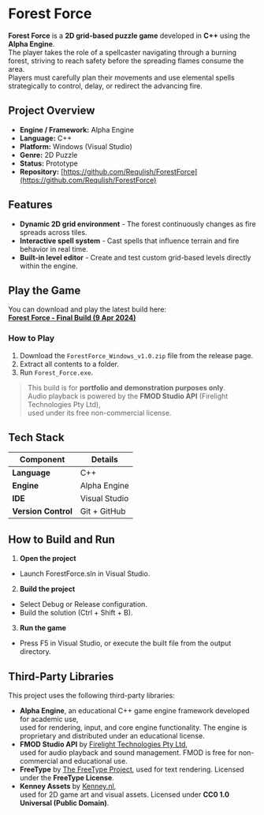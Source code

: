 # Forest Force

**Forest Force** is a **2D grid-based puzzle game** developed in **C++** using the **Alpha Engine**.  
The player takes the role of a spellcaster navigating through a burning forest, striving to reach safety before the spreading flames consume the area.  
Players must carefully plan their movements and use elemental spells strategically to control, delay, or redirect the advancing fire.

## Project Overview
- **Engine / Framework:** Alpha Engine
- **Language:** C++
- **Platform:** Windows (Visual Studio)
- **Genre:** 2D Puzzle
- **Status:** Prototype
- **Repository:** [https://github.com/Requlish/ForestForce](https://github.com/Requlish/ForestForce)

## Features
- **Dynamic 2D grid environment** - The forest continuously changes as fire spreads across tiles.  
- **Interactive spell system** - Cast spells that influence terrain and fire behavior in real time.  
- **Built-in level editor** - Create and test custom grid-based levels directly within the engine.  

## Play the Game

You can download and play the latest build here:  
[**Forest Force - Final Build (9 Apr 2024)**](https://github.com/Requlish/ForestForce/releases/latest)

### How to Play
1. Download the `ForestForce_Windows_v1.0.zip` file from the release page.  
2. Extract all contents to a folder.  
3. Run `Forest_Force.exe`.  

> This build is for **portfolio and demonstration purposes only**.  
> Audio playback is powered by the **FMOD Studio API** (Firelight Technologies Pty Ltd),  
> used under its free non-commercial license.

## Tech Stack

| Component | Details |
|------------|----------|
| **Language** | C++ |
| **Engine** | Alpha Engine |
| **IDE** | Visual Studio |
| **Version Control** | Git + GitHub |

## How to Build and Run

1. **Open the project**
 - Launch ForestForce.sln in Visual Studio.

2. **Build the project**
 - Select Debug or Release configuration.
 - Build the solution (Ctrl + Shift + B).

3. **Run the game**
 - Press F5 in Visual Studio, or execute the built file from the output directory.

## Third-Party Libraries

This project uses the following third-party libraries:

- **Alpha Engine**, an educational C++ game engine framework developed for academic use,  
  used for rendering, input, and core engine functionality. The engine is proprietary and distributed under an educational license.
- **FMOD Studio API** by [Firelight Technologies Pty Ltd](https://www.fmod.com/),  
  used for audio playback and sound management. FMOD is free for non-commercial and educational use.
- **FreeType** by [The FreeType Project](https://freetype.org),
  used for text rendering. Licensed under the **FreeType License**.  
- **Kenney Assets** by [Kenney.nl](https://kenney.nl),  
  used for 2D game art and visual assets. Licensed under **CC0 1.0 Universal (Public Domain)**.
